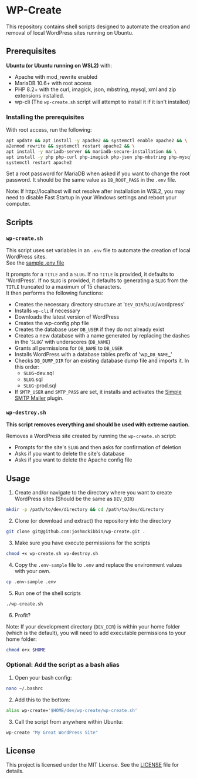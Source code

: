 # WP-Create

This repository contains shell scripts designed to automate the creation and removal of local WordPress sites running on Ubuntu.

## Prerequisites

**Ubuntu (or Ubuntu running on WSL2)** with:
- Apache with mod_rewrite enabled
- MariaDB 10.6+ with root access
- PHP 8.2+ with the curl, imagick, json, mbstring, mysql, xml and zip extensions installed.
- wp-cli (The `wp-create.sh` script will attempt to install it if it isn't installed)

### Installing the prerequisites
With root access, run the following:
```sh
apt update && apt install -y apache2 && systemctl enable apache2 && \
a2enmod rewrite && systemctl restart apache2 && \
apt install -y mariadb-server && mariadb-secure-installation && \
apt install -y php php-curl php-imagick php-json php-mbstring php-mysql php-xml php-zip && \
systemctl restart apache2
```
Set a root password for MariaDB when asked if you want to change the root password. It should be the same value as `DB_ROOT_PASS` in the `.env` file.

Note: If http://localhost will not resolve after installation in WSL2, you may need to disable Fast Startup in your Windows settings and reboot your computer.

## Scripts

### `wp-create.sh`
This script uses set variables in an `.env` file to automate the creation of local WordPress sites.  
See the [sample .env file](.env-sample)

It prompts for a `TITLE` and a `SLUG`. If no `TITLE` is provided, it defaults to 'WordPress'.
If no `SLUG` is provided, it defaults to generating a `SLUG` from the `TITLE` truncated to a maximum of 15 characters.  
It then performs the following functions:

- Creates the necessary directory structure at '`DEV_DIR`/`SLUG`/wordpress'
- Installs `wp-cli` if necessary
- Downloads the latest version of WordPress
- Creates the wp-config.php file
- Creates the database user `DB_USER` if they do not already exist
- Creates a new database with a name generated by replacing the dashes in the '`SLUG`' with underscores (`DB_NAME`)
- Grants all permissions for `DB_NAME` to `DB_USER`
- Installs WordPress with a database tables prefix of 'wp_`DB_NAME`_' 
- Checks `DB_DUMP_DIR` for an existing database dump file and imports it. In this order:
	- `SLUG`-dev.sql
	- `SLUG`.sql
	- `SLUG`-prod.sql
- If `SMTP_USER` and `SMTP_PASS` are set, it installs and activates the [Simple SMTP Mailer](https://wordpress.org/plugins/simple-smtp-mailer) plugin.

### `wp-destroy.sh`
**This script removes everything and should be used with extreme caution.**

Removes a WordPress site created by running the `wp-create.sh` script:
- Prompts for the site's `SLUG` and then asks for confirmation of deletion
- Asks if you want to delete the site's database
- Asks if you want to delete the Apache config file

## Usage

1. Create and/or navigate to the directory where you want to create WordPress sites (Should be the same as `DEV_DIR`)

```sh
mkdir -p /path/to/dev/directory && cd /path/to/dev/directory
```

2. Clone (or download and extract) the repository into the directory

```sh
git clone git@github.com:joshmckibbin/wp-create.git .
```

3. Make sure you have execute permissions for the scripts

```sh
chmod +x wp-create.sh wp-destroy.sh
```

4. Copy the `.env-sample` file to `.env` and replace the environment values with your own.

```sh
cp .env-sample .env
```

5. Run one of the shell scripts

```sh
./wp-create.sh
```

6. Profit?

Note: If your development directory (`DEV_DIR`) is within your home folder (which is the default), you will need to add executable permissions to your home folder:

```sh
chmod o+x $HOME
```

### Optional: Add the script as a bash alias
1. Open your bash config:

```sh
nano ~/.bashrc
```

2. Add this to the bottom:

```sh
alias wp-create='$HOME/dev/wp-create/wp-create.sh'
```

3. Call the script from anywhere within Ubuntu:

```sh
wp-create "My Great WordPress Site"
```

## License

This project is licensed under the MIT License. See the [LICENSE](LICENSE) file for details.
